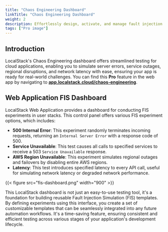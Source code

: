 ```yaml
---
title: "Chaos Engineering Dashboard"
linkTitle: "Chaos Engineering Dashboard"
weight: 2
description: Effortlessly design, activate, and manage fault injection experiments with the LocalStack user-friendly dashboard.
tags: ["Pro image"]
---
```


## Introduction

LocalStack's Chaos Engineering dashboard offers streamlined testing for cloud applications, enabling you to simulate server
errors, service outages, regional disruptions, and network latency with ease, ensuring your app is ready for real-world challenges.
You can find this **Pro** feature in the web app by navigating to [**app.localstack.cloud/chaos-engineering**](https://app.localstack.cloud/chaos-engineering).

## Web Application FIS Dashboard

LocalStack Web Application provides a dashboard for conducting FIS experiments in user stacks.
This control panel offers various FIS experiment options, which includes:

- **500 Internal Error**: This experiment randomly terminates incoming requests, returning an `Internal Server Error` with a response code of 500.
- **Service Unavailable**: This test causes all calls to specified services to receive a 503 `Service Unavailable` response.
- **AWS Region Unavailable**: This experiment simulates regional outages and failovers by disabling entire AWS regions.
- **Latency**: This test introduces specified latency to every API call, useful for simulating network latency or degraded network performance.

{{< figure src="fis-dashboard.png" width="900" >}}

This LocalStack dashboard is not just an easy-to-use testing tool, it's a foundation for building reusable Fault Injection
Simulation (FIS) templates.
By defining experiments using this interface, you create a set of
customizable templates that can be seamlessly integrated into any future automation workflows.
It's a time-saving
feature, ensuring consistent and efficient testing across various stages of your application's development lifecycle.

